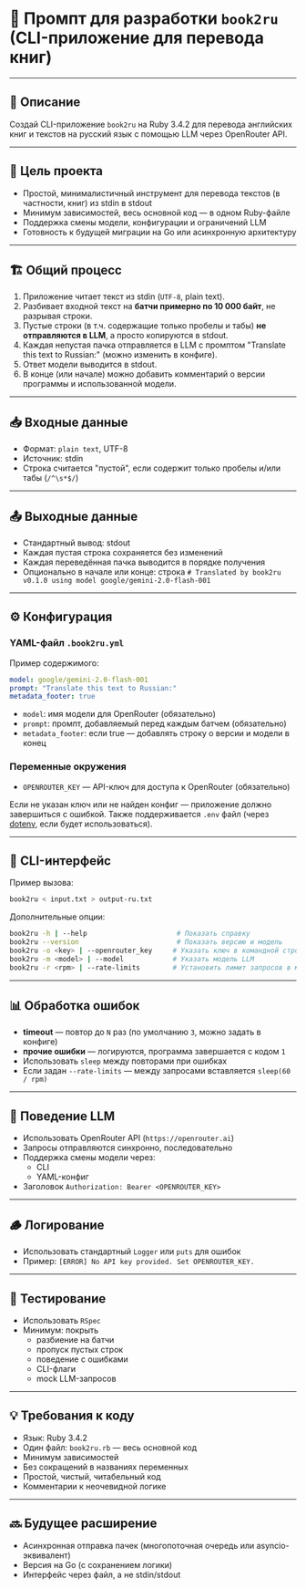 
# 📝 Промпт для разработки `book2ru` (CLI-приложение для перевода книг)

---

## 📘 Описание

Создай CLI-приложение `book2ru` на Ruby 3.4.2 для перевода английских книг и текстов на русский язык с помощью LLM через OpenRouter API.

---

## 🎯 Цель проекта
- Простой, минималистичный инструмент для перевода текстов (в частности, книг) из stdin в stdout
- Минимум зависимостей, весь основной код — в одном Ruby-файле
- Поддержка смены модели, конфигурации и ограничений LLM
- Готовность к будущей миграции на Go или асинхронную архитектуру

---

## 🏗️ Общий процесс
1. Приложение читает текст из stdin (`UTF-8`, plain text).
2. Разбивает входной текст на **батчи примерно по 10 000 байт**, не разрывая строки.
3. Пустые строки (в т.ч. содержащие только пробелы и табы) **не отправляются в LLM**, а просто копируются в stdout.
4. Каждая непустая пачка отправляется в LLM с промптом "Translate this text to Russian:" (можно изменить в конфиге).
5. Ответ модели выводится в stdout.
6. В конце (или начале) можно добавить комментарий о версии программы и использованной модели.

---

## 📥 Входные данные
- Формат: `plain text`, UTF-8
- Источник: stdin
- Строка считается "пустой", если содержит только пробелы и/или табы (`/^\s*$/`)

---

## 📤 Выходные данные
- Стандартный вывод: stdout
- Каждая пустая строка сохраняется без изменений
- Каждая переведённая пачка выводится в порядке получения
- Опционально в начале или конце: строка `# Translated by book2ru v0.1.0 using model google/gemini-2.0-flash-001`

---

## ⚙️ Конфигурация

### YAML-файл `.book2ru.yml`

Пример содержимого:

```yaml
model: google/gemini-2.0-flash-001
prompt: "Translate this text to Russian:"
metadata_footer: true
```

- `model`: имя модели для OpenRouter (обязательно)
- `prompt`: промпт, добавляемый перед каждым батчем (обязательно)
- `metadata_footer`: если true — добавлять строку о версии и модели в конец

### Переменные окружения

- `OPENROUTER_KEY` — API-ключ для доступа к OpenRouter (обязательно)

Если не указан ключ или не найден конфиг — приложение должно завершиться с ошибкой.
Также поддерживается `.env` файл (через [dotenv](https://github.com/bkeepers/dotenv), если будет использоваться).

---

## 💬 CLI-интерфейс

Пример вызова:

```sh
book2ru < input.txt > output-ru.txt
```

Дополнительные опции:

```sh
book2ru -h | --help                      # Показать справку
book2ru --version                        # Показать версию и модель
book2ru -o <key> | --openrouter_key     # Указать ключ в командной строке
book2ru -m <model> | --model            # Указать модель LLM
book2ru -r <rpm> | --rate-limits        # Установить лимит запросов в минуту
```

---

## 📊 Обработка ошибок
- **timeout** — повтор до `N` раз (по умолчанию `3`, можно задать в конфиге)
- **прочие ошибки** — логируются, программа завершается с кодом `1`
- Использовать `sleep` между повторами при ошибках
- Если задан `--rate-limits` — между запросами вставляется `sleep(60 / rpm)`

---

## 🧠 Поведение LLM
- Использовать OpenRouter API (`https://openrouter.ai`)
- Запросы отправляются синхронно, последовательно
- Поддержка смены модели через:
    - CLI
    - YAML-конфиг
- Заголовок `Authorization: Bearer <OPENROUTER_KEY>`

---

## 🪵 Логирование
- Использовать стандартный `Logger` или `puts` для ошибок
- Пример: `[ERROR] No API key provided. Set OPENROUTER_KEY.`

---

## 🧪 Тестирование
- Использовать `RSpec`
- Минимум: покрыть
    - разбиение на батчи
    - пропуск пустых строк
    - поведение с ошибками
    - CLI-флаги
    - mock LLM-запросов

---

## 💡 Требования к коду

- Язык: Ruby 3.4.2
- Один файл: `book2ru.rb` — весь основной код
- Минимум зависимостей
- Без сокращений в названиях переменных
- Простой, чистый, читабельный код
- Комментарии к неочевидной логике

---

## 🔜 Будущее расширение
- Асинхронная отправка пачек (многопоточная очередь или asyncio-эквивалент)
- Версия на Go (с сохранением логики)
- Интерфейс через файл, а не stdin/stdout

